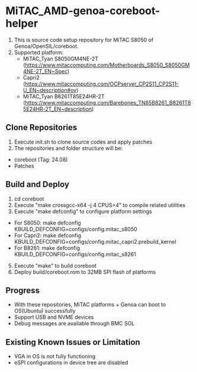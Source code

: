 # MiTAC_AMD-genoa-coreboot-helper

1. This is source code setup repository for MiTAC S8050 of Genoa/OpenSIL/coreboot.
2. Supported platform:
   - MiTAC_Tyan S8050GM4NE-2T (https://www.mitaccomputing.com/Motherboards_S8050_S8050GM4NE-2T_EN~Spec)
   - Capri2 (https://www.mitaccomputing.com/OCPserver_CP2S11_CP2S11-U_EN~description#ov)
   - MiTAC_Tyan B8261T85E24HR-2T (https://www.mitaccomputing.com/Barebones_TN85B8261_B8261T85E24HR-2T_EN~description) 


## Clone Repositories

1. Execute init.sh to clone source codes and apply patches
2. The repositories and folder structure will be:
  - coreboot (Tag: 24.08)
  - Patches


## Build and Deploy

1. cd coreboot
2. Execute "make crossgcc-x64 -j 4 CPUS=4" to compile related utilities
3. Execute "make defconfig" to configure platform settings
  - For S8050: make defconfig KBUILD_DEFCONFIG=configs/config.mitac_s8050
  - For Capri2: make defconfig KBUILD_DEFCONFIG=configs/config.mitac_capri2.prebuild_kernel
  - For B8261: make defconfig KBUILD_DEFCONFIG=configs/config.mitac_s8261
5. Execute "make" to build coreboot
6. Deploy build/coreboot.rom to 32MB SPI flash of platforms


## Progress

- With these repositories, MiTAC platforms + Genoa can boot to OS(Ubuntu) successfully
- Support USB and NVME devices
- Debug messages are available through BMC SOL


## Existing Known Issues or Limitation
- VGA in OS is not fully functioning
- eSPI configurations in device tree are disabled
